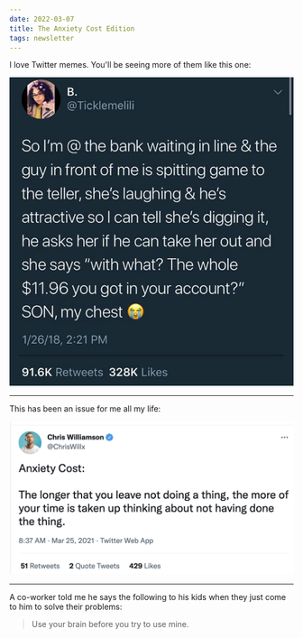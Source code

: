 ```yaml
---
date: 2022-03-07
title: The Anxiety Cost Edition
tags: newsletter
---
```


I love Twitter memes. You'll be seeing more of them like this one:

![bank.jpeg](https://raw.githubusercontent.com/muneer78/muneer78.github.io/master/images/bank.jpeg)

---

This has been an issue for me all my life:

![anxietycost](https://raw.githubusercontent.com/muneer78/muneer78.github.io/master/images/anxietycost.png)

---

A co-worker told me he says the following to his kids when they just come to him to solve their problems:

> Use your brain before you try to use mine.
